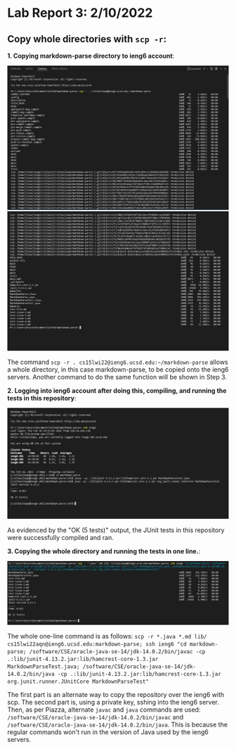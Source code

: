 # Lab Report 3: 2/10/2022

## Copy whole directories with `scp -r`:

**1. Copying markdown-parse directory to ieng6 account**:

![Image](scppt1.png)
![Image](scppt2.png)

The command `scp -r . cs15lwi22@ieng6.ucsd.edu:~/markdown-parse` allows a whole directory, in this case markdown-parse, to be copied onto the ieng6 servers. Another command to do the same function will be shown in Step 3.

**2. Logging into ieng6 account after doing this, compiling, and running the tests in this repository**:

![Image](runtests.png)

As evidenced by the "OK (5 tests)" output, the JUnit tests in this repository were successfully compiled and ran.

**3. Copying the whole directory and running the tests in one line.**:

![Image](oneline.png)

The whole one-line command is as follows: `scp -r *.java *.md lib/ cs15lwi22aqn@ieng6.ucsd.edu:markdown-parse; ssh ieng6 "cd markdown-parse; /software/CSE/oracle-java-se-14/jdk-14.0.2/bin/javac -cp .:lib/junit-4.13.2.jar:lib/hamcrest-core-1.3.jar MarkdownParseTest.java; /software/CSE/oracle-java-se-14/jdk-14.0.2/bin/java -cp .:lib/junit-4.13.2.jar:lib/hamcrest-core-1.3.jar org.junit.runner.JUnitCore MarkdownParseTest"`

The first part is an alternate way to copy the repository over the ieng6 with scp. The second part is, using a private key, sshing into the ieng6 server. Then, as per Piazza, alternate `javac` and `java` commands are used: `/software/CSE/oracle-java-se-14/jdk-14.0.2/bin/javac` and `/software/CSE/oracle-java-se-14/jdk-14.0.2/bin/java`. This is because the regular commands won't run in the version of Java used by the ieng6 servers.